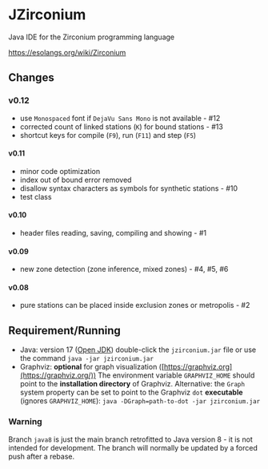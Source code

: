 # JZirconium

Java IDE for the Zirconium programming language

https://esolangs.org/wiki/Zirconium



## Changes

### v0.12

* use `Monospaced` font if `DejaVu Sans Mono` is not available - #12
* corrected count of linked stations (`K`) for bound stations - #13
* shortcut keys for compile (`F9`), run (`F11`) and step (`F5`)

#### v0.11

* minor code optimization
* index out of bound error removed
* disallow syntax characters as symbols for synthetic stations - #10
* test class

#### v0.10

* header files reading, saving, compiling and showing - #1

#### v0.09

* new zone detection (zone inference, mixed zones) - #4, #5, #6

#### v0.08

* pure stations can be placed inside exclusion zones or metropolis - #2



## Requirement/Running

* Java: version 17 ([Open JDK](http://openjdk.java.net/))
  double-click the `jzirconium.jar` file or use the command 
  `java -jar jzirconium.jar` 
* Graphviz: **optional** for graph visualization ([https://graphviz.org](https://graphviz.org/))
  The environment variable `GRAPHVIZ_HOME` should point to the **installation directory** of Graphviz.
  Alternative: the `Graph` system property can be set to point to the Graphviz `dot` **executable** (ignores `GRAPHVIZ_HOME`): 
  `java -DGraph=path-to-dot -jar jzirconium.jar`

### Warning

Branch `java8` is just the main branch retrofitted to Java version 8 - it is not intended for development. The branch will normally be updated by a forced push after a rebase.

